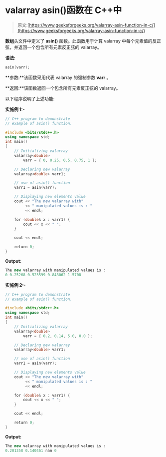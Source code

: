 # valarray asin()函数在 C++中

> 原文:[https://www.geeksforgeeks.org/valarray-asin-function-in-c/](https://www.geeksforgeeks.org/valarray-asin-function-in-c/)

**数组**头文件中定义了 **asin()** 函数。此函数用于计算 valarray 中每个元素值的反正弦，并返回一个包含所有元素反正弦的 valarray。

**语法:**

```cpp
asin(varr);

```

**参数:**该函数采用代表 valarray 的强制参数 **varr** 。

**返回:**该函数返回一个包含所有元素反正弦的 valarray。

以下程序说明了上述功能:

**实施例 1:-**

```cpp
// C++ program to demonstrate
// example of asin() function.

#include <bits/stdc++.h>
using namespace std;
int main()
{
    // Initializing valarray
    valarray<double>
        varr = { 0, 0.25, 0.5, 0.75, 1 };

    // Declaring new valarray
    valarray<double> varr1;

    // use of asin() function
    varr1 = asin(varr);

    // Displaying new elements value
    cout << "The new valarray with"
         << " manipulated values is : "
         << endl;

    for (double& x : varr1) {
        cout << x << " ";
    }

    cout << endl;

    return 0;
}
```

**Output:**

```cpp
The new valarray with manipulated values is : 
0 0.25268 0.523599 0.848062 1.5708

```

**实施例 2:-**

```cpp
// C++ program to demonstrate
// example of asin() function.

#include <bits/stdc++.h>
using namespace std;
int main()
{
    // Initializing valarray
    valarray<double>
        varr = { 0.2, 0.14, 5.0, 0.0 };

    // Declaring new valarray
    valarray<double> varr1;

    // use of asin() function
    varr1 = asin(varr);

    // Displaying new elements value
    cout << "The new valarray with"
         << " manipulated values is : "
         << endl;

    for (double& x : varr1) {
        cout << x << " ";
    }

    cout << endl;

    return 0;
}
```

**Output:**

```cpp
The new valarray with manipulated values is : 
0.201358 0.140461 nan 0

```
